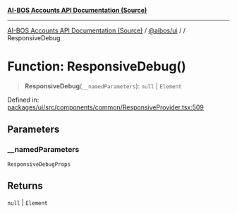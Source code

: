 [**AI-BOS Accounts API Documentation (Source)**](../../../README.md)

***

[AI-BOS Accounts API Documentation (Source)](../../../README.md) / [@aibos/ui](../README.md) / [](../README.md) / ResponsiveDebug

# Function: ResponsiveDebug()

> **ResponsiveDebug**(`__namedParameters`): `null` \| `Element`

Defined in: [packages/ui/src/components/common/ResponsiveProvider.tsx:509](https://github.com/pohlai88/accounts/blob/48103fb36d28b2b9bfb33472b6de2f719773cde9/packages/ui/src/components/common/ResponsiveProvider.tsx#L509)

## Parameters

### \_\_namedParameters

`ResponsiveDebugProps`

## Returns

`null` \| `Element`
